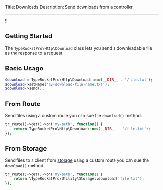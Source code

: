 Title: Downloads
Description: Send downloads from a controller.

---

!!

## Getting Started

The `TypeRocketPro\Http\Download` class lets you send a downloadable file as the response to a request.

## Basic Usage

```php
$download = TypeRocketPro\Http\Download::new(__DIR__ . '/file.txt');
$download->setName('my-download-file-name.txt');
$download->send();
```

## From Route

Send files using a custom route you can sue the `download()` method.

```php
tr_route()->get()->on('my-path', function() {
    return TypeRocketPro\Http\Download::new(__DIR__ . '/file.txt');
});
```

## From Storage

Send files to a client from [storage](/docs/v5/storage/) using a custom route you can sue the `download()` method.

```php
tr_route()->get()->on('my-path', function() {
    return \TypeRocketPro\Utility\Storage::download('file.txt');
});
```